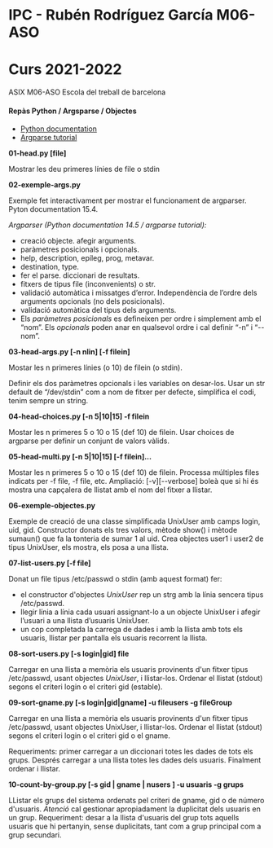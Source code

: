 # IPC - Rubén Rodríguez García M06-ASO
# Curs 2021-2022

ASIX M06-ASO Escola del treball de barcelona

#### Repàs Python / Argsparse / Objectes

 * [Python documentation](https://docs.python.org/3/library/argparse.html)
 * [Argparse tutorial](https://docs.python.org/3/howto/argparse.html)

**01-head.py [file]**
  
  Mostrar les deu primeres línies de file o stdin

**02-exemple-args.py**

  Exemple fet interactivament per mostrar el funcionament
  de argparser. Pyton documentation 15.4.

 *Argparser (Python documentation 14.5 / argparse tutorial):*
   * creació objecte. afegir arguments.
   * paràmetres posicionals i opcionals.
   * help, description, epíleg, prog, metavar.
   * destination, type.
   * fer el parse. diccionari de resultats.
   * fitxers de tipus file (inconvenients) o str.
   * validació automàtica i missatges d’error. Independència de l’ordre dels 
     arguments opcionals (no dels posicionals).
   * validació automàtica del tipus dels arguments.
   * Els *paràmetres posicionals* es defineixen per ordre i simplement amb el
      “nom”. Els *opcionals* poden anar en qualsevol ordre i cal definir “-n” i “--nom”.


**03-head-args.py [-n nlin] [-f filein]**

  Mostar les n primeres línies (o 10)  de filein (o stdin).

  Definir els dos paràmetres opcionals i les variables on
  desar-los. Usar un str default de “/dev/stdin” com a nom 
  de fitxer per defecte, simplifica el codi, tenim sempre
  un string.

**04-head-choices.py [-n 5|10|15]   -f filein**

  Mostar les n primeres 5 o 10 o 15 (def 10)  de filein.
  Usar choices de argparse per definir un conjunt de valors vàlids.

**05-head-multi.py [-n 5|10|15]   [-f filein]...**

  Mostar les n primeres 5 o 10 o 15 (def 10)  de filein.
  Processa múltiples files indicats per -f file, -f file, etc.
  Ampliació: [-v][--verbose] boleà que si hi és mostra una capçalera 
  de llistat amb el nom del fitxer a llistar.

**06-exemple-objectes.py**

  Exemple de creació de una classe simplificada UnixUser amb camps login, uid, gid. 
  Constructor donats els tres valors, mètode show() i mètode sumaun()  que fa la tonteria
  de sumar 1 al uid.
  Crea objectes user1 i user2 de tipus UnixUser, els mostra, els posa a una llista.

**07-list-users.py   [-f file]**

  Donat un file tipus /etc/passwd o stdin (amb aquest format) fer:
  * el constructor d'objectes *UnixUser* rep un strg amb la línia sencera 
    tipus /etc/passwd.
  * llegir línia a línia cada usuari assignant-lo a un objecte 
    UnixUser i afegir l’usuari a una llista d’usuaris UnixUser.
  * un cop completada la carrega de dades i amb la llista amb 
    tots els usuaris, llistar per pantalla els usuaris recorrent la llista.

**08-sort-users.py [-s login|gid] file**

  Carregar en una llista a memòria els usuaris provinents d'un fitxer
  tipus /etc/passwd, usant objectes *UnixUser*, i llistar-los.
  Ordenar el llistat (stdout) segons el criteri login o el criteri 
  gid (estable).

**09-sort-gname.py   [-s login|gid|gname]  -u fileusers -g fileGroup**

  Carregar en una llista a memòria els usuaris provinents d'un fitxer tipus
  /etc/passwd, usant objectes UnixUser, i llistar-los. Ordenar el llistat
  (stdout) segons el criteri login o el criteri gid o el gname.
 
   Requeriments: primer carregar a un diccionari totes les dades de tots
   els grups. Després carregar a una llista totes les dades dels usuaris.
   Finalment ordenar i llistar.

**10-count-by-group.py [-s gid | gname | nusers ] -u usuaris -g grups**

  LListar els grups del sistema ordenats pel criteri de gname, gid o de 
  número d'usuaris.
  *Atenció* cal gestionar apropiadament la duplicitat dels usuaris en un grup.
  Requeriment: desar a la llista d'usuaris del grup tots aquells usuaris
  que hi pertanyin, sense duplicitats, tant com a grup principal com a 
  grup secundari.
